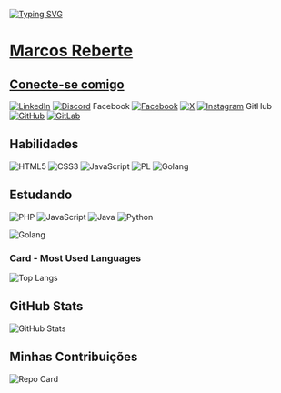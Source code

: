 

<a href="https://git.io/typing-svg" target=_blank rel="nofollow noopener noreferrer"><img src="https://readme-typing-svg.demolab.com?font=Poppins&size=44&height=100&duration=1600&pause=1000&color=1e5ad1&width=750&lines=Sejam+bem-vindos+ao+README+do+MARCOS+REBERTE:)" alt="Typing SVG" data-canonical-src="https://readme-typing-svg.demolab.com?font=Poppins&size=44&duration=1600&pause=1000&color=1e5ad1&width=435&lines=Sejam+bem-vindos+ao+README+do+MARCOS+REBERTE:)" style="max-width: 100%;">

# Marcos Reberte

## Conecte-se comigo
[![LinkedIn](https://img.shields.io/badge/LinkedIn-0077B5?style=for-the-badge&logo=linkedin&logoColor=white)](https://www.linkedin.com/in/marcosreberte/)
[![Discord](https://img.shields.io/badge/Discord-7289DA?style=for-the-badge&logo=discord&logoColor=white)](https://discord.com/channels/@marcosreberte/)
Facebook 	[![Facebook](https://img.shields.io/badge/Facebook-1877F2?style=for-the-badge&logo=facebook&logoColor=white)](https://www.facebook.com/marcosreberte/)
[![X](https://img.shields.io/badge/X-000?style=for-the-badge&logo=x)](https://x.com/marcosreberte)
[![Instagram](https://img.shields.io/badge/-Instagram-%23E4405F?style=for-the-badge&logo=instagram&logoColor=white)](https://www.instagram.com/marcosreberte/)
GitHub 	[![GitHub](https://img.shields.io/badge/GitHub-100000?style=for-the-badge&logo=github&logoColor=white)](https://github.com/Reberte)
[![GitLab](https://img.shields.io/badge/GitLab-330F63?style=for-the-badge&logo=gitlab&logoColor=white)](https://gitlab.com/marcosreberte)

## Habilidades
![HTML5](https://img.shields.io/badge/HTML5-E34F26?style=for-the-badge&logo=html5&logoColor=white)
![CSS3](https://img.shields.io/badge/CSS3-1572B6?style=for-the-badge&logo=css3&logoColor=white)
![JavaScript](https://img.shields.io/badge/JavaScript-F7DF1E?style=for-the-badge&logo=javascript&logoColor=black)
![PL](https://img.shields.io/badge/PL%2FSQL-FFFFFF?style=for-the-badge&logo=oracle&logoColor=FF0000&labelColor=FFFFFF&color=FF0000)
![Golang](https://img.shields.io/badge/Go-00ADD8?style=for-the-badge&logo=go&logoColor=white)

## Estudando
![PHP](https://img.shields.io/badge/PHP-777BB4?style=for-the-badge&logo=php&logoColor=white)
![JavaScript](https://img.shields.io/badge/JavaScript-F7DF1E?style=for-the-badge&logo=javascript&logoColor=black)
![Java](https://img.shields.io/badge/java-%23ED8B00.svg?style=for-the-badge&logo=openjdk&logoColor=white)
![Python](https://img.shields.io/badge/python-3670A0?style=for-the-badge&logo=python&logoColor=ffdd54)

![Golang](https://img.shields.io/badge/Go-00ADD8?style=for-the-badge&logo=go&logoColor=white)


### Card - Most Used Languages

![Top Langs](https://github-readme-stats-git-masterrstaa-rickstaa.vercel.app/api/top-langs/?username=Reberte&bg_color=000&border_color=30A3DC&title_color=E94D5F&text_color=FFF)

## GitHub Stats
![GitHub Stats](https://github-readme-stats.vercel.app/api?username=Reberte&theme=transparent&bg_color=000&border_color=30A3DC&show_icons=true&icon_color=30A3DC&title_color=E94D5F&text_color=FFF)

## Minhas Contribuições
![Repo Card](https://github-readme-stats.vercel.app/api/pin/?username=Reberte&repo=dio-lab-open-source&bg_color=000&border_color=30A3DC&show_icons=true&icon_color=30A3DC&title_color=E94D5F&text_color=FFF)